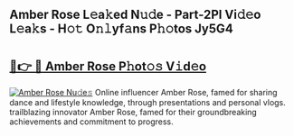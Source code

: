 ## Amber Rose L𝚎a𝚔ed N𝚞𝚍e - Part-2Pl Vi𝚍𝚎o L𝚎a𝚔s - H𝚘𝚝 O𝚗𝚕yf𝚊ns P𝚑𝚘tos Jy5G4

# <h2><a href="http://kf25tqr.oniu.top/?m=Amber+Rose">🔗👉 🔴 Amber Rose P𝚑ot𝚘𝚜 V𝚒d𝚎o</a></h2>

[![Amber Rose Nu𝚍e𝚜](https://i.imgur.com/0qMVB7G.gif)](http://kf25tqr.oniu.top/?m=Amber+Rose)
Online influencer Amber Rose, famed for sharing dance and lifestyle knowledge, through presentations and personal vlogs. trailblazing innovator Amber Rose, famed for their groundbreaking achievements and commitment to progress.  
